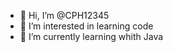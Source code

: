 - 👋 Hi, I’m @CPH12345
- 👀 I’m interested in learning code
- 🌱 I’m currently learning whith Java

<!---
CPH12345/CPH12345 is a ✨ special ✨ repository because its `README.md` (this file) appears on your GitHub profile.
You can click the Preview link to take a look at your changes.
--->
